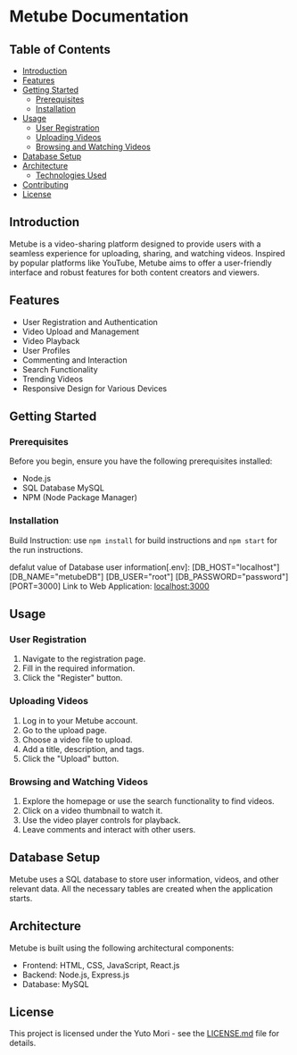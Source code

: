 # Metube Documentation

## Table of Contents
- [Introduction](#introduction)
- [Features](#features)
- [Getting Started](#getting-started)
  - [Prerequisites](#prerequisites)
  - [Installation](#installation)
- [Usage](#usage)
  - [User Registration](#user-registration)
  - [Uploading Videos](#uploading-videos)
  - [Browsing and Watching Videos](#browsing-and-watching-videos)
- [Database Setup](#database-setup)
- [Architecture](#architecture)
  - [Technologies Used](#technologies-used)
- [Contributing](#contributing)
- [License](#license)

## Introduction
Metube is a video-sharing platform designed to provide users with a seamless experience for uploading, sharing, and watching videos. Inspired by popular platforms like YouTube, Metube aims to offer a user-friendly interface and robust features for both content creators and viewers.

## Features
- User Registration and Authentication
- Video Upload and Management
- Video Playback
- User Profiles
- Commenting and Interaction
- Search Functionality
- Trending Videos
- Responsive Design for Various Devices

## Getting Started
### Prerequisites
Before you begin, ensure you have the following prerequisites installed:
- Node.js
- SQL Database MySQL
- NPM (Node Package Manager)

### Installation
Build Instruction: use `npm install` for build instructions and `npm start` for the run instructions.


defalut value of Database user information[.env]:
[DB_HOST="localhost"]
[DB_NAME="metubeDB"]
[DB_USER="root"]
[DB_PASSWORD="password"]
[PORT=3000]
Link to Web Application:
[localhost:3000](http://localhost:3000)

## Usage
### User Registration
1. Navigate to the registration page.
2. Fill in the required information.
3. Click the "Register" button.

### Uploading Videos
1. Log in to your Metube account.
2. Go to the upload page.
3. Choose a video file to upload.
4. Add a title, description, and tags.
5. Click the "Upload" button.

### Browsing and Watching Videos
1. Explore the homepage or use the search functionality to find videos.
2. Click on a video thumbnail to watch it.
3. Use the video player controls for playback.
4. Leave comments and interact with other users.

## Database Setup
Metube uses a SQL database to store user information, videos, and other relevant data. All the necessary tables are created when the application starts.

## Architecture
Metube is built using the following architectural components:
- Frontend: HTML, CSS, JavaScript, React.js
- Backend: Node.js, Express.js
- Database: MySQL

## License
This project is licensed under the Yuto Mori - see the [LICENSE.md](LICENSE.md) file for details.
